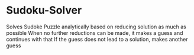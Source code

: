 # Sudoku-Solver
Solves Sudoke Puzzle analytically based on reducing solution as much as possible
When no further reductions can be made, it makes a guess and continues with that
If the guess does not lead to a solution, makes another guess
